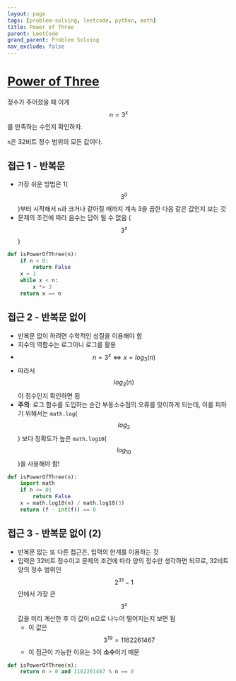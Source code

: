 ```yaml
---
layout: page
tags: [problem-solving, leetcode, python, math]
title: Power of Three
parent: LeetCode
grand_parent: Problem Solving
nav_exclude: false
---
```


# [Power of Three](https://leetcode.com/problems/power-of-three/)

 정수가 주어졌을 때 이게 $$ n = 3^x $$를 만족하는 수인지 확인하자.

 `n`은 32비트 정수 범위의 모든 값이다.

## 접근 1 - 반복문
 - 가장 쉬운 방법은 1($$3^0$$)부터 시작해서 `n`과 크거나 같아질 때까지
   계속 3을 곱한 다음 같은 값인지 보는 것
 - 문제의 조건에 따라 음수는 답이 될 수 없음 ($$3^x$$)

```python
def isPowerOfThree(n):
    if n < 0:
        return False
    x = 1
    while x < n:
        x *= 3
    return x == n
```


## 접근 2 - 반복문 없이
 - 반복문 없이 하려면 수학적인 성질을 이용해야 함
 - 지수의 역함수는 로그이니 로그를 활용
 - $$ n = 3^x \iff x = log_{3}(n) $$
 - 따라서 $$ log_{3}(n) $$이 정수인지 확인하면 됨
 - **주의**: 로그 함수를 도입하는 순간 부동소수점의 오류를 맞이하게
   되는데, 이를 피하기 위해서는 `math.log`($$log_{2}$$) 보다 정확도가
   높은 `math.log10`($$log_{10}$$)을 사용해야 함!

```python
def isPowerOfThree(n):
    import math
    if n <= 0:
        return False
    x = math.log10(n) / math.log10(3)
    return (f - int(f)) == 0
```


## 접근 3 - 반복문 없이 (2)
 - 반복문 없는 또 다른 접근은, 입력의 한계를 이용하는 것
 - 입력은 32비트 정수이고 문제의 조건에 따라 양의 정수만 생각하면
   되므로, 32비트 양의 정수 범위인 $$2^{31} - 1$$ 안에서 가장 큰
   $$3^x$$ 값을 미리 계산한 후 이 값이 n으로 나누어 떨어지는지 보면 됨
   - 이 값은 $$3^{19} = 1162261467$$
   - 이 접근이 가능한 이유는 3이 **소수**이기 때문

```python
def isPowerOfThree(n):
    return n > 0 and 1162261467 % n == 0
```
